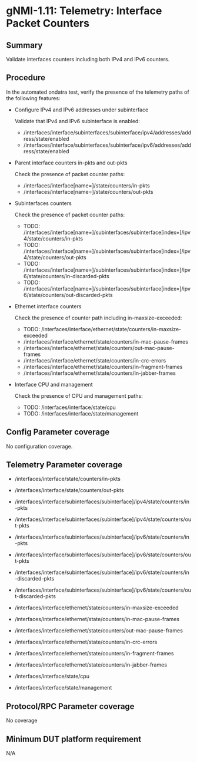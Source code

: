# gNMI-1.11: Telemetry: Interface Packet Counters

## Summary

Validate interfaces counters including both IPv4 and IPv6 counters.

## Procedure

In the automated ondatra test, verify the presence of the telemetry paths of the following features:

* Configure IPv4 and IPv6 addresses under subinterface

  Validate that  IPv4 and IPv6 subinterface is enabled:
  * /interfaces/interface/subinterfaces/subinterface/ipv4/addresses/address/state/enabled
  * /interfaces/interface/subinterfaces/subinterface/ipv6/addresses/address/state/enabled

* Parent interface counters in-pkts and out-pkts

  Check the presence of packet counter paths:
  * /interfaces/interface[name=<port>]/state/counters/in-pkts
  * /interfaces/interface[name=<port>]/state/counters/out-pkts

* Subinterfaces counters

  Check the presence of packet counter paths:
  * TODO: /interfaces/interface[name=<port>]/subinterfaces/subinterface[index=<index>]/ipv4/state/counters/in-pkts
  * TODO: /interfaces/interface[name=<port>]/subinterfaces/subinterface[index=<index>]/ipv4/state/counters/out-pkts
  * TODO: /interfaces/interface[name=<port>]/subinterfaces/subinterface[index=<index>]/ipv6/state/counters/in-discarded-pkts
  * TODO: /interfaces/interface[name=<port>]/subinterfaces/subinterface[index=<index>]/ipv6/state/counters/out-discarded-pkts

* Ethernet interface counters

  Check the presence of counter path including in-maxsize-exceeded:
  * TODO: /interfaces/interface/ethernet/state/counters/in-maxsize-exceeded
  * /interfaces/interface/ethernet/state/counters/in-mac-pause-frames
  * /interfaces/interface/ethernet/state/counters/out-mac-pause-frames
  * /interfaces/interface/ethernet/state/counters/in-crc-errors
  * /interfaces/interface/ethernet/state/counters/in-fragment-frames
  * /interfaces/interface/ethernet/state/counters/in-jabber-frames

* Interface CPU and management

  Check the presence of CPU and management paths:
  * TODO: /interfaces/interface/state/cpu
  * TODO: /interfaces/interface/state/management

## Config Parameter coverage

No configuration coverage.

## Telemetry Parameter coverage

* /interfaces/interface/state/counters/in-pkts
* /interfaces/interface/state/counters/out-pkts

* /interfaces/interface/subinterfaces/subinterface]/ipv4/state/counters/in-pkts
* /interfaces/interface/subinterfaces/subinterface]/ipv4/state/counters/out-pkts
* /interfaces/interface/subinterfaces/subinterface]/ipv6/state/counters/in-pkts
* /interfaces/interface/subinterfaces/subinterface]/ipv6/state/counters/out-pkts
* /interfaces/interface/subinterfaces/subinterface]/ipv6/state/counters/in-discarded-pkts
* /interfaces/interface/subinterfaces/subinterface]/ipv6/state/counters/out-discarded-pkts

* /interfaces/interface/ethernet/state/counters/in-maxsize-exceeded
* /interfaces/interface/ethernet/state/counters/in-mac-pause-frames
* /interfaces/interface/ethernet/state/counters/out-mac-pause-frames
* /interfaces/interface/ethernet/state/counters/in-crc-errors
* /interfaces/interface/ethernet/state/counters/in-fragment-frames
* /interfaces/interface/ethernet/state/counters/in-jabber-frames

* /interfaces/interface/state/cpu
* /interfaces/interface/state/management

## Protocol/RPC Parameter coverage

No coverage

## Minimum DUT platform requirement

N/A
